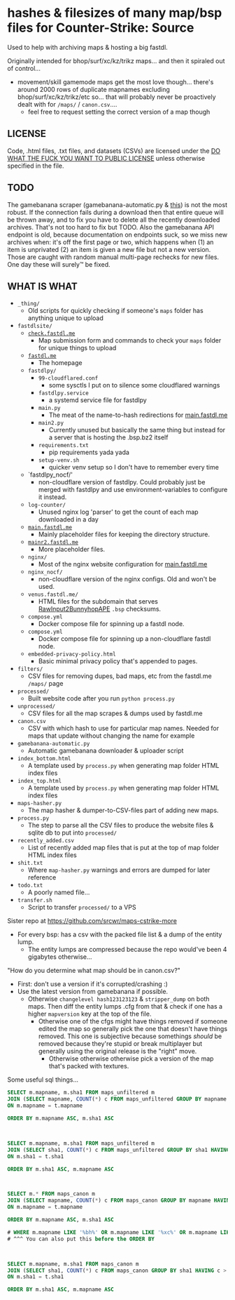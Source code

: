 # hashes & filesizes of many map/bsp files for Counter-Strike: Source

Used to help with archiving maps & hosting a big fastdl.

Originally intended for bhop/surf/xc/kz/trikz maps... and then it spiraled out of control...
- movement/skill gamemode maps get the most love though... there's around 2000 rows of duplicate mapnames excluding bhop/surf/xc/kz/trikz/etc so... that will probably never be proactively dealt with for `/maps/` / `canon.csv`....
	- feel free to request setting the correct version of a map though

## LICENSE
Code, .html files, .txt files, and datasets (CSVs) are licensed under the [DO WHAT THE FUCK YOU WANT TO PUBLIC LICENSE](http://www.wtfpl.net/txt/copying/) unless otherwise specified in the file.

## TODO
The gamebanana scraper (gamebanana-automatic.py & [this](https://github.com/srcwr/gamebanana-things)) is not the most robust. If the connection fails during a download then that entire queue will be thrown away, and to fix you have to delete all the recently downloaded archives. That's not too hard to fix but TODO. Also the gamebanana API endpoint is old, because documentation on endpoints suck, so we miss new archives when: it's off the first page or two, which happens when (1) an item is unprivated (2) an item is given a new file but not a new version. Those are caught with random manual multi-page rechecks for new files. One day these will surely:tm: be fixed.

## WHAT IS WHAT
- `_thing/`
	- Old scripts for quickly checking if someone's `maps` folder has anything unique to upload
- `fastdlsite/`
	- [`check.fastdl.me`](https://check.fastdl.me/)
		- Map submission form and commands to check your `maps` folder for unique things to upload
	- [`fastdl.me`](https://fastdl.me/)
		- The homepage
	- `fastdlpy/`
		- `99-cloudflared.conf`
			- some sysctls I put on to silence some cloudflared warnings
		- `fastdlpy.service`
			- a systemd service file for fastdlpy
		- `main.py`
			- The meat of the name-to-hash redirections for [main.fastdl.me](https://main.fastdl.me/)
		- `main2.py`
			- Currently unused but basically the same thing but instead for a server that is hosting the .bsp.bz2 itself
		- `requirements.txt`
			- pip requirements yada yada
		- `setup-venv.sh`
			- quicker venv setup so I don't have to remember every time
	- `fastdlpy_nocf/'
		- non-cloudflare version of fastdlpy. Could probably just be merged with fastdlpy and use environment-variables to configure it instead.
	- `log-counter/`
		- Unused nginx log 'parser' to get the count of each map downloaded in a day
	- [`main.fastdl.me`](https://main.fastdl.me/)
		- Mainly placeholder files for keeping the directory structure.
	- [`mainr2.fastdl.me`](https://mainr2.fastdl.me/)
		- More placeholder files.
	- `nginx/`
		- Most of the nginx website configuration for [main.fastdl.me](https://main.fastdl.me/)
	- `nginx_nocf/`
		- non-cloudflare version of the nginx configs. Old and won't be used.
	- `venus.fastdl.me/`
		- HTML files for the subdomain that serves [RawInput2BunnyhopAPE](https://github.com/rtldg/RawInput2BunnyhopAPE) `.bsp` checksums.
	- `compose.yml`
		- Docker compose file for spinning up a fastdl node.
	- `compose.yml`
		- Docker compose file for spinning up a non-cloudflare fastdl node.
	- `embedded-privacy-policy.html`
		- Basic minimal privacy policy that's appended to pages.
- `filters/`
	- CSV files for removing dupes, bad maps, etc from the fastdl.me `/maps/` page
- `processed/`
	- Built website code after you run `python process.py`
- `unprocessed/`
	- CSV files for all the map scrapes & dumps used by fastdl.me
- `canon.csv`
	- CSV with which hash to use for particular map names. Needed for maps that update without changing the name for example
- `gamebanana-automatic.py`
	- Automatic gamebanana downloader & uploader script
- `index_bottom.html`
	- A template used by `process.py` when generating map folder HTML index files
- `index_top.html`
	- A template used by `process.py` when generating map folder HTML index files
- `maps-hasher.py`
	- The map hasher & dumper-to-CSV-files part of adding new maps.
- `process.py`
	- The step to parse all the CSV files to produce the website files & sqlite db to put into `processed/`
- `recently_added.csv`
	- List of recently added map files that is put at the top of map folder HTML index files
- `shit.txt`
	- Where `map-hasher.py` warnings and errors are dumped for later reference
- `todo.txt`
	- A poorly named file...
- `transfer.sh`
	- Script to transfer `processed/` to a VPS


Sister repo at https://github.com/srcwr/maps-cstrike-more
- For every bsp: has a csv with the packed file list & a dump of the entity lump.
	- The entity lumps are compressed because the repo would've been 4 gigabytes otherwise...



"How do you determine what map should be in canon.csv?"
- First: don't use a version if it's corrupted/crashing :)
- Use the latest version from gamebanana if possible.
	- Otherwise `changelevel hash123123123` & `stripper_dump` on both maps.
	Then diff the entity lumps .cfg from that & check if one has a higher `mapversion` key at the top of the file.
		- Otherwise one of the cfgs might have things removed if someone edited the map so generally pick the one that doesn't have things removed. This one is subjective because somethings *should* be removed because they're stupid or break multiplayer but generally using the original release is the "right" move.
			- Otherwise otherwise otherwise pick a version of the map that's packed with textures.


Some useful sql things...
```sql
SELECT m.mapname, m.sha1 FROM maps_unfiltered m
JOIN (SELECT mapname, COUNT(*) c FROM maps_unfiltered GROUP BY mapname HAVING c > 1) t
ON m.mapname = t.mapname

ORDER BY m.mapname ASC, m.sha1 ASC



SELECT m.mapname, m.sha1 FROM maps_unfiltered m
JOIN (SELECT sha1, COUNT(*) c FROM maps_unfiltered GROUP BY sha1 HAVING c > 1) t
ON m.sha1 = t.sha1

ORDER BY m.sha1 ASC, m.mapname ASC



SELECT m.* FROM maps_canon m
JOIN (SELECT mapname, COUNT(*) c FROM maps_canon GROUP BY mapname HAVING c > 1) t
ON m.mapname = t.mapname

ORDER BY m.mapname ASC, m.sha1 ASC

# WHERE m.mapname LIKE '%bh%' OR m.mapname LIKE '%xc%' OR m.mapname LIKE '%kz%' OR m.mapname LIKE '%surf%' OR m.mapname LIKE '%trikz%'
# ^^^ You can also put this before the ORDER BY



SELECT m.mapname, m.sha1 FROM maps_canon m
JOIN (SELECT sha1, COUNT(*) c FROM maps_canon GROUP BY sha1 HAVING c > 1) t
ON m.sha1 = t.sha1

ORDER BY m.sha1 ASC, m.mapname ASC
```
